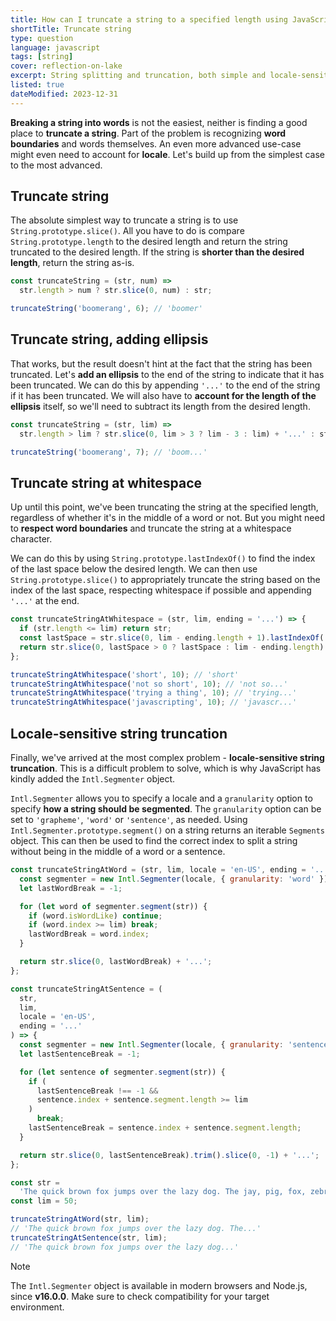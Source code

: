 ```yaml
---
title: How can I truncate a string to a specified length using JavaScript?
shortTitle: Truncate string
type: question
language: javascript
tags: [string]
cover: reflection-on-lake
excerpt: String splitting and truncation, both simple and locale-sensitive are possible in JavaScript. Learn how in this guide.
listed: true
dateModified: 2023-12-31
---
```


**Breaking a string into words** is not the easiest, neither is finding a good place to **truncate a string**. Part of the problem is recognizing **word boundaries** and words themselves. An even more advanced use-case might even need to account for **locale**. Let's build up from the simplest case to the most advanced.

## Truncate string

The absolute simplest way to truncate a string is to use `String.prototype.slice()`. All you have to do is compare `String.prototype.length` to the desired length and return the string truncated to the desired length. If the string is **shorter than the desired length**, return the string as-is.

```js
const truncateString = (str, num) =>
  str.length > num ? str.slice(0, num) : str;

truncateString('boomerang', 6); // 'boomer'
```

## Truncate string, adding ellipsis

That works, but the result doesn't hint at the fact that the string has been truncated. Let's **add an ellipsis** to the end of the string to indicate that it has been truncated. We can do this by appending `'...'` to the end of the string if it has been truncated. We will also have to **account for the length of the ellipsis** itself, so we'll need to subtract its length from the desired length.

```js
const truncateString = (str, lim) =>
  str.length > lim ? str.slice(0, lim > 3 ? lim - 3 : lim) + '...' : str;

truncateString('boomerang', 7); // 'boom...'
```

## Truncate string at whitespace

Up until this point, we've been truncating the string at the specified length, regardless of whether it's in the middle of a word or not. But you might need to **respect word boundaries** and truncate the string at a whitespace character.

We can do this by using `String.prototype.lastIndexOf()` to find the index of the last space below the desired length. We can then use `String.prototype.slice()` to appropriately truncate the string based on the index of the last space, respecting whitespace if possible and appending `'...'` at the end.

```js
const truncateStringAtWhitespace = (str, lim, ending = '...') => {
  if (str.length <= lim) return str;
  const lastSpace = str.slice(0, lim - ending.length + 1).lastIndexOf(' ');
  return str.slice(0, lastSpace > 0 ? lastSpace : lim - ending.length) + ending;
};

truncateStringAtWhitespace('short', 10); // 'short'
truncateStringAtWhitespace('not so short', 10); // 'not so...'
truncateStringAtWhitespace('trying a thing', 10); // 'trying...'
truncateStringAtWhitespace('javascripting', 10); // 'javascr...'
```

## Locale-sensitive string truncation

Finally, we've arrived at the most complex problem - **locale-sensitive string truncation**. This is a difficult problem to solve, which is why JavaScript has kindly added the `Intl.Segmenter` object.

`Intl.Segmenter` allows you to specify a locale and a `granularity` option to specify **how a string should be segmented**. The `granularity` option can be set to `'grapheme'`, `'word'` or `'sentence'`, as needed. Using `Intl.Segmenter.prototype.segment()` on a string returns an iterable `Segments` object. This can then be used to find the correct index to split a string without being in the middle of a word or a sentence.

```js
const truncateStringAtWord = (str, lim, locale = 'en-US', ending = '...') => {
  const segmenter = new Intl.Segmenter(locale, { granularity: 'word' });
  let lastWordBreak = -1;

  for (let word of segmenter.segment(str)) {
    if (word.isWordLike) continue;
    if (word.index >= lim) break;
    lastWordBreak = word.index;
  }

  return str.slice(0, lastWordBreak) + '...';
};

const truncateStringAtSentence = (
  str,
  lim,
  locale = 'en-US',
  ending = '...'
) => {
  const segmenter = new Intl.Segmenter(locale, { granularity: 'sentence' });
  let lastSentenceBreak = -1;

  for (let sentence of segmenter.segment(str)) {
    if (
      lastSentenceBreak !== -1 &&
      sentence.index + sentence.segment.length >= lim
    )
      break;
    lastSentenceBreak = sentence.index + sentence.segment.length;
  }

  return str.slice(0, lastSentenceBreak).trim().slice(0, -1) + '...';
};

const str =
  'The quick brown fox jumps over the lazy dog. The jay, pig, fox, zebra and my wolves quack!';
const lim = 50;

truncateStringAtWord(str, lim);
// 'The quick brown fox jumps over the lazy dog. The...'
truncateStringAtSentence(str, lim);
// 'The quick brown fox jumps over the lazy dog...'
```

> [!NOTE]
>
> The `Intl.Segmenter` object is available in modern browsers and Node.js, since **v16.0.0**. Make sure to check compatibility for your target environment.
